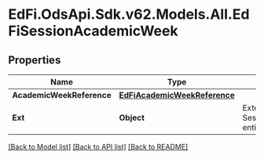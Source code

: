 # EdFi.OdsApi.Sdk.v62.Models.All.EdFiSessionAcademicWeek

## Properties

Name | Type | Description | Notes
------------ | ------------- | ------------- | -------------
**AcademicWeekReference** | [**EdFiAcademicWeekReference**](EdFiAcademicWeekReference.md) |  | 
**Ext** | **Object** | Extensions to the SessionAcademicWeek entity. | [optional] 

[[Back to Model list]](../README.md#documentation-for-models) [[Back to API list]](../README.md#documentation-for-api-endpoints) [[Back to README]](../README.md)


